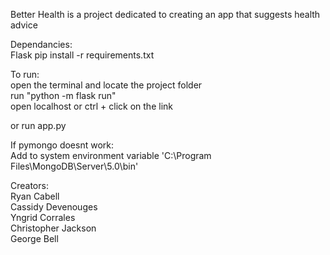 Better Health is a project dedicated to creating an app that suggests health advice

Dependancies:  
Flask
pip install -r requirements.txt

To run:  
open the terminal and locate the project folder  
run "python -m flask run"  
open localhost or ctrl + click on the link  

or run app.py  

If pymongo doesnt work:  
Add to system environment variable
'C:\Program Files\MongoDB\Server\5.0\bin\'

Creators:  
Ryan Cabell  
Cassidy Devenouges  
Yngrid Corrales  
Christopher Jackson  
George Bell
